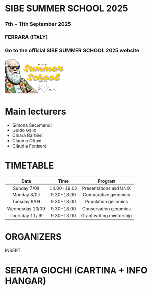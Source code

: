 # SIBE SUMMER SCHOOL 2025

### 7th − 11th September 2025
### FERRARA (ITALY)

### Go to the official SIBE SUMMER SCHOOL 2025 website

![alt text](https://github.com/SIBE-ita/SIBE_SummerSchool/blob/main/Ferrara_2025/Logo.png?raw=true)

# Main lecturers

- Simona Secomandi
- Guido Gallo
- Chiara Barbieri
- Claudio Ottoni
- Clàudia Fontserè

# TIMETABLE

|       Date      |     Time    |          Program         |
|:---------------:|:-----------:|:------------------------:|
|   Sunday 7/09   | 14.00-19.00 |  Presentations and UNIX  |
|   Monday 8/09   |  9.30-18.00 |   Comparative genomics   |
|   Tuesday 9/09  |  9.30-18.00 |    Population genomics   |
| Wednesday 10/09 |  9.30-18.00 |   Conservation genomics  |
|  Thursday 11/09 |  9.30-13.00 | Grant writing mentorship |
  
# ORGANIZERS

INSERT

# SERATA GIOCHI (CARTINA + INFO HANGAR)
